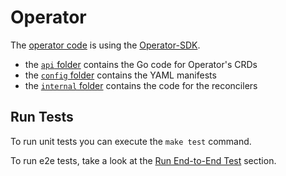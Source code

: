 # Operator

The [operator code][operator-folder] is using the [Operator-SDK][operator-sdk].

* the [`api` folder][operator-api-folder] contains the Go code for Operator's CRDs
* the [`config` folder][operator-config-folder] contains the YAML manifests
* the [`internal` folder][operator-internal-folder] contains the code for the reconcilers 

## Run Tests

To run unit tests you can execute the `make test` command.

To run e2e tests, take a look at the [Run End-to-End Test](./e2e/run-tests.md) section.


<!-- external links -->

[operator-folder]: https://github.com/konflux-workspaces/workspaces/tree/main/operator
[operator-api-folder]: https://github.com/konflux-workspaces/workspaces/tree/main/operator/api
[operator-config-folder]: https://github.com/konflux-workspaces/workspaces/tree/main/operator/config
[operator-internal-folder]: https://github.com/konflux-workspaces/workspaces/tree/main/operator/internal

[operator-sdk]: https://sdk.operatorframework.io
